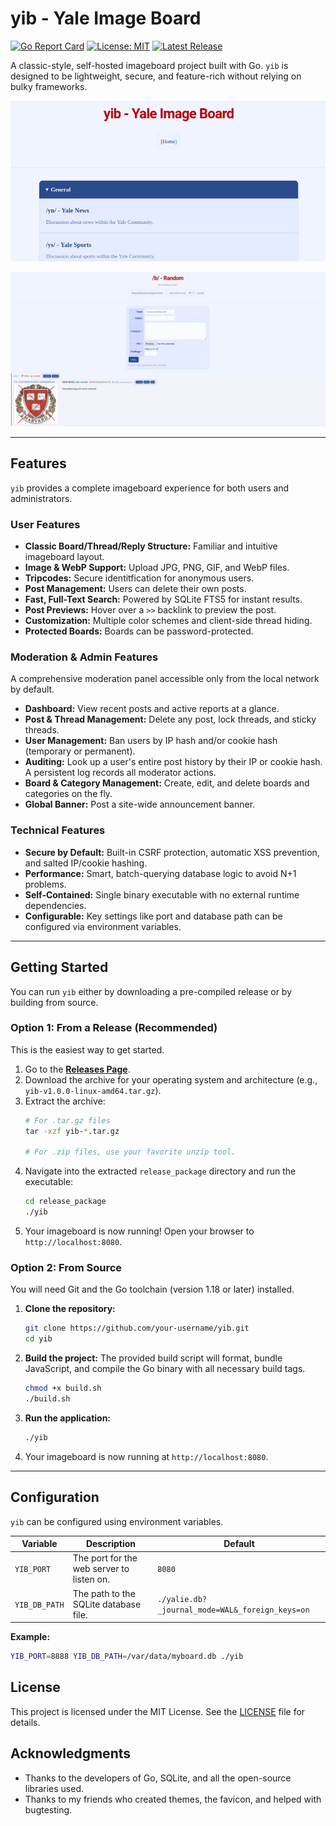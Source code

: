 # yib - Yale Image Board

[![Go Report Card](https://goreportcard.com/badge/github.com/ericsong1911/yib)](https://goreportcard.com/report/github.com/ericsong1911/yib)
[![License: MIT](https://img.shields.io/badge/License-MIT-yellow.svg)](https://opensource.org/licenses/MIT)
[![Latest Release](https://img.shields.io/github/v/release/ericsong1911/yib)](https://github.com/ericsong1911/yib/releases/latest)

A classic-style, self-hosted imageboard project built with Go. `yib` is designed to be lightweight, secure, and feature-rich without relying on bulky frameworks.

![Screenshot of yib home](docs/SCREENSHOT1.png)

![Screenshot of yib board](docs/SCREENSHOT2.png)

---

## Features

`yib` provides a complete imageboard experience for both users and administrators.

### User Features
*   **Classic Board/Thread/Reply Structure:** Familiar and intuitive imageboard layout.
*   **Image & WebP Support:** Upload JPG, PNG, GIF, and WebP files.
*   **Tripcodes:** Secure identitfication for anonymous users.
*   **Post Management:** Users can delete their own posts.
*   **Fast, Full-Text Search:** Powered by SQLite FTS5 for instant results.
*   **Post Previews:** Hover over a `>>` backlink to preview the post.
*   **Customization:** Multiple color schemes and client-side thread hiding.
*   **Protected Boards:** Boards can be password-protected.

### Moderation & Admin Features
A comprehensive moderation panel accessible only from the local network by default.
*   **Dashboard:** View recent posts and active reports at a glance.
*   **Post & Thread Management:** Delete any post, lock threads, and sticky threads.
*   **User Management:** Ban users by IP hash and/or cookie hash (temporary or permanent).
*   **Auditing:** Look up a user's entire post history by their IP or cookie hash. A persistent log records all moderator actions.
*   **Board & Category Management:** Create, edit, and delete boards and categories on the fly.
*   **Global Banner:** Post a site-wide announcement banner.

### Technical Features
*   **Secure by Default:** Built-in CSRF protection, automatic XSS prevention, and salted IP/cookie hashing.
*   **Performance:** Smart, batch-querying database logic to avoid N+1 problems.
*   **Self-Contained:** Single binary executable with no external runtime dependencies.
*   **Configurable:** Key settings like port and database path can be configured via environment variables.

---

## Getting Started

You can run `yib` either by downloading a pre-compiled release or by building from source.

### Option 1: From a Release (Recommended)

This is the easiest way to get started.

1.  Go to the [**Releases Page**](https://github.com/your-username/yib/releases/latest).
2.  Download the archive for your operating system and architecture (e.g., `yib-v1.0.0-linux-amd64.tar.gz`).
3.  Extract the archive:
    ```bash
    # For .tar.gz files
    tar -xzf yib-*.tar.gz
    
    # For .zip files, use your favorite unzip tool.
    ```
4.  Navigate into the extracted `release_package` directory and run the executable:
    ```bash
    cd release_package
    ./yib
    ```
5.  Your imageboard is now running! Open your browser to `http://localhost:8080`.

### Option 2: From Source

You will need Git and the Go toolchain (version 1.18 or later) installed.

1.  **Clone the repository:**
    ```bash
    git clone https://github.com/your-username/yib.git
    cd yib
    ```
2.  **Build the project:**
    The provided build script will format, bundle JavaScript, and compile the Go binary with all necessary build tags.
    ```bash
    chmod +x build.sh
    ./build.sh
    ```
3.  **Run the application:**
    ```bash
    ./yib
    ```
4.  Your imageboard is now running at `http://localhost:8080`.

---

## Configuration

`yib` can be configured using environment variables.

| Variable        | Description                              | Default                                         |
| --------------- | ---------------------------------------- | ----------------------------------------------- |
| `YIB_PORT`      | The port for the web server to listen on.| `8080`                                          |
| `YIB_DB_PATH`   | The path to the SQLite database file.    | `./yalie.db?_journal_mode=WAL&_foreign_keys=on` |

**Example:**
```bash
YIB_PORT=8888 YIB_DB_PATH=/var/data/myboard.db ./yib
```

## License

This project is licensed under the MIT License. See the [LICENSE](LICENSE) file for details.

## Acknowledgments

*   Thanks to the developers of Go, SQLite, and all the open-source libraries used.
*   Thanks to my friends who created themes, the favicon, and helped with bugtesting.